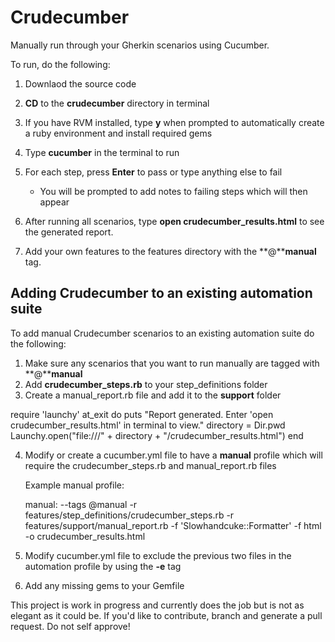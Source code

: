 # Crudecumber

Manually run through your Gherkin scenarios using Cucumber.

To run, do the following:

1. Downlaod the source code
2. **CD** to the **crudecumber** directory in terminal
3. If you have RVM installed, type **y** when prompted to automatically create a ruby environment and install required gems
3. Type **cucumber** in the terminal to run
4. For each step, press **Enter** to pass or type anything else to fail
    * You will be prompted to add notes to failing steps which will then appear

5. After running all scenarios, type **open crudecumber_results.html** to see the generated report.
6. Add your own features to the features directory with the **@****manual** tag.

## Adding Crudecumber to an existing automation suite

To add manual Crudecumber scenarios to an existing automation suite do the following:

1. Make sure any scenarios that you want to run manually are tagged with **@****manual**
2. Add **crudecumber\_steps.rb** to your step\_definitions folder
3. Create a manual\_report.rb file and add it to the **support** folder

  require 'launchy'
    at\_exit do
    puts "Report generated. Enter \'open crudecumber\_results.html\' in terminal to view."
    directory = Dir.pwd
    Launchy.open("file:///" + directory + "/crudecumber\_results.html")
  end

4. Modify or create a cucumber.yml file to have a **manual** profile which will require the crudecumber\_steps.rb and manual\_report.rb files

    Example manual profile:

    manual: --tags @manual -r features/step\_definitions/crudecumber\_steps.rb -r features/support/manual\_report.rb -f 'Slowhandcuke::Formatter' -f html -o crudecumber\_results.html

5. Modify cucumber.yml file to exclude the previous two files in the automation profile by using the **-e** tag
6. Add any missing gems to your Gemfile




This project is work in progress and currently does the job but is not as elegant as it could be. If you'd like to contribute, branch and generate a pull request. Do not self approve!
